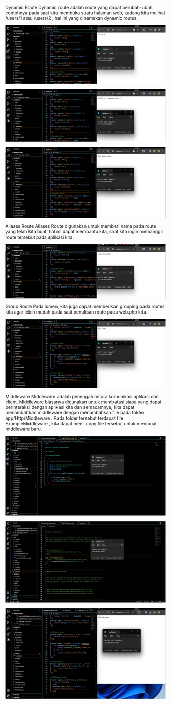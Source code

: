 Dynamic Route Dynamic route adalah route yang dapat berubah-ubah, contohnya pada saat kita membuka suatu halaman web, kadang kita melihat /users/1 atau /users/2 , hal ini yang dinamakan dynamic routes.

![Alt text](screenshot5/image-1.png)

![Alt text](screenshot5/image-2.png)

![Alt text](screenshot5/image-3.png)

Aliases Route Aliases Route digunakan untuk memberi nama pada route yang telah kita buat, hal ini dapat membantu kita, saat kita ingin memanggil route tersebut pada aplikasi kita.

![Alt text](screenshot5/image-4.png)

Group Route Pada lumen, kita juga dapat memberikan grouping pada routes kita agar lebih mudah pada saat penulisan route pada web.php kita.

![Alt text](screenshot5/image-5.png)

Middleware Middleware adalah penengah antara komunikasi aplikasi dan client. Middleware biasanya digunakan untuk membatasi siapa yang dapat berinteraksi dengan aplikasi kita dan semacamnya, kita dapat menambahkan middleware dengan menambahkan file pada folder app/Http/Middleware . Pada folder tersebut terdapat file ExampleMiddleware , kita dapat men- copy file tersebut untuk membuat middleware baru.

![Alt text](screenshot5/image-6.png)

![Alt text](screenshot5/image-7.png)

![Alt text](screenshot5/image-8.png)